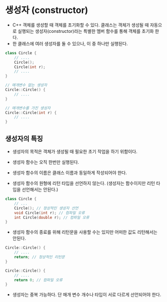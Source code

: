 # 생성자 (constructor)

- C++ 객체를 생성할 때 객체를 초기화할 수 있다. 클래스는 객체가 생성될 때 자동으로 실행되는 생성자(constructor)라는 특별한 멤버 함수를 통해 객체를 초기화 한다.
- 한 클래스에 여러 생성자를 둘 수 있으나, 이 중 하나만 실행된다.

```cpp
class Circle {
    // ....
    Circle();
    Circle(int r);
    // ....
}

// 매개변수 없는 생성자
Circle::Circle() {
    // ....
}

// 매개변수를 가진 생성자
Circle::Circle(int r) {
    // ....
}
```

## 생성자의 특징

- 생성자의 목적은 객체가 생성될 때 필요한 초기 작업을 하기 위함이다.

- 생성자 함수는 오직 한번만 실행된다.

- 생성자 함수의 이름은 클래스 이름과 동일하게 작성되어야 한다.

- 생성자 함수의 원형에 리턴 타입을 선언하지 않는다. (생성자는 함수이지만 리턴 타입을 선언해서는 안된다.)
```cpp
class Circle {
    // ...
    Circle(); // 정상적인 생성자 선언
    void Circle(int r); // 컴파일 오류
    int Circle(double r); // 컴파일 오류
}
```

- 생성자 함수의 종료를 위해 리턴문을 사용할 수는 있지만 어떠한 값도 리턴해서는 안된다.
```cpp
Circle::Circle() {
    // ....
    return; // 정상적인 리턴문
}

Circle::Circle() {
    // ....
    return 0; // 컴파일 오류
}
```

- 생성자는 중복 가능하다. 단 매개 변수 개수나 타입이 서로 다르게 선언되어야 한다.